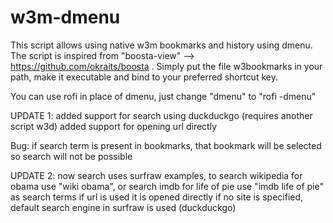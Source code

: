 # w3m-dmenu
This script allows using native w3m bookmarks and history using dmenu.
The script is inspired from "boosta-view" --> https://github.com/okraits/boosta .
Simply put the file w3bookmarks in your path, make it executable and bind to your preferred shortcut key.

You can use rofi in place of dmenu, just change "dmenu" to "rofi -dmenu"

UPDATE 1:
added support for search using duckduckgo (requires another script w3d)
added support for opening url directly

Bug:
if search term is present in bookmarks, that bookmark will be selected so search will not be possible

UPDATE 2:
now search uses surfraw
examples, to search wikipedia for obama use "wiki obama", or search imdb for life of pie use "imdb life of pie" as search terms
if url is used it is opened directly
if no site is specified, default search engine in surfraw is used (duckduckgo)
